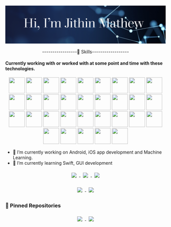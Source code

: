 <!-- ### Hi there, I'm Jithin 👋 -->
[![Jithin GitHub banner](./assets/CoverPictureJJM.png)](https://github.com/jithin8mathew)

 <p align="center">
-----------------💼 Skills------------------
 </p>

#### Currently working with or worked with at some point and time with these technologies.
<p align="center">

<img src="https://cdn.jsdelivr.net/gh/devicons/devicon/icons/android/android-original-wordmark.svg" width="50"  height="50" />

<img src="https://cdn.jsdelivr.net/gh/devicons/devicon/icons/swift/swift-original.svg" width="50"  height="50"/>

<img src="https://cdn.jsdelivr.net/gh/devicons/devicon/icons/tensorflow/tensorflow-original-wordmark.svg" width="50"  height="50"/>
<img src="https://cdn.jsdelivr.net/gh/devicons/devicon/icons/arduino/arduino-original-wordmark.svg" width="50"  height="50"/>
<img src="https://cdn.jsdelivr.net/gh/devicons/devicon/icons/atom/atom-original-wordmark.svg" width="50"  height="50"/>
<img src="https://cdn.jsdelivr.net/gh/devicons/devicon/icons/bootstrap/bootstrap-plain-wordmark.svg" width="50"  height="50"/>
<img src="https://cdn.jsdelivr.net/gh/devicons/devicon/icons/c/c-original.svg" width="50"  height="50"/>
<img src="https://cdn.jsdelivr.net/gh/devicons/devicon/icons/cplusplus/cplusplus-original.svg" width="50"  height="50"/>
<img src="https://cdn.jsdelivr.net/gh/devicons/devicon/icons/css3/css3-original.svg" width="50"  height="50"/>
<img src="https://cdn.jsdelivr.net/gh/devicons/devicon/icons/debian/debian-original.svg" width="50"  height="50"/>
<img src="https://cdn.jsdelivr.net/gh/devicons/devicon/icons/flask/flask-original-wordmark.svg" width="50"  height="50"/>
<img src="https://cdn.jsdelivr.net/gh/devicons/devicon/icons/gimp/gimp-original-wordmark.svg" width="50"  height="50"/>
<img src="https://cdn.jsdelivr.net/gh/devicons/devicon/icons/git/git-plain-wordmark.svg" width="50"  height="50"/>
<img src="https://cdn.jsdelivr.net/gh/devicons/devicon/icons/github/github-original.svg" width="50"  height="50"/>
<img src="https://cdn.jsdelivr.net/gh/devicons/devicon/icons/html5/html5-original.svg" width="50"  height="50"/>
<img src="https://cdn.jsdelivr.net/gh/devicons/devicon/icons/inkscape/inkscape-plain-wordmark.svg" width="50"  height="50"/>
<img src="https://cdn.jsdelivr.net/gh/devicons/devicon/icons/java/java-original-wordmark.svg" width="50"  height="50"/>
<img src="https://cdn.jsdelivr.net/gh/devicons/devicon/icons/javascript/javascript-original.svg" width="50"  height="50"/>
<img src="https://cdn.jsdelivr.net/gh/devicons/devicon/icons/jupyter/jupyter-original-wordmark.svg" width="50"  height="50"/>
<img src="https://cdn.jsdelivr.net/gh/devicons/devicon/icons/kotlin/kotlin-original.svg" width="50"  height="50"/>
<img src="https://cdn.jsdelivr.net/gh/devicons/devicon/icons/linux/linux-original.svg" width="50"  height="50"/>
<img src="https://cdn.jsdelivr.net/gh/devicons/devicon/icons/matlab/matlab-original.svg" width="50"  height="50"/>
<img src="https://cdn.jsdelivr.net/gh/devicons/devicon/icons/mongodb/mongodb-original-wordmark.svg" width="50"  height="50"/>
<img src="https://cdn.jsdelivr.net/gh/devicons/devicon/icons/numpy/numpy-original-wordmark.svg" width="50"  height="50"/>
<img src="https://cdn.jsdelivr.net/gh/devicons/devicon/icons/pandas/pandas-original-wordmark.svg" width="50"  height="50"/>
<img src="https://cdn.jsdelivr.net/gh/devicons/devicon/icons/perl/perl-original.svg" width="50"  height="50"/>
<img src="https://cdn.jsdelivr.net/gh/devicons/devicon/icons/php/php-plain.svg" width="50"  height="50"/>
<img src="https://cdn.jsdelivr.net/gh/devicons/devicon/icons/python/python-original-wordmark.svg" width="50"  height="50"/>
<img src="https://cdn.jsdelivr.net/gh/devicons/devicon/icons/raspberrypi/raspberrypi-original.svg" width="50"  height="50"/>
<img src="https://cdn.jsdelivr.net/gh/devicons/devicon/icons/r/r-original.svg" width="50"  height="50"/>
<img src="https://cdn.jsdelivr.net/gh/devicons/devicon/icons/rstudio/rstudio-original.svg" width="50"  height="50"/>
<img src="https://cdn.jsdelivr.net/gh/devicons/devicon/icons/ubuntu/ubuntu-plain-wordmark.svg" width="50"  height="50"/>

</p>


- 🔭 I’m currently working on Android, iOS app development and Machine Learning.
- 🌱 I’m currently learning Swift, GUI development 


<p align="center">
  <a href="https://github.com/jithin8mathew/tailwindcss-v2-dark-mode-template">
   <img align="center" style="margin:0.5rem" src="https://badges.pufler.dev/visits/jithin8mathew/jithin8mathew"/>
  </a>
 
   <a href="https://github.com/jithin8mathew/tailwindcss-v2-dark-mode-template">
   <img align="center" style="margin:0.5rem" src="https://badges.pufler.dev/years/jithin8mathew"/>
  </a>
 
   <a href="https://github.com/jithin8mathew/tailwindcss-v2-dark-mode-template">
   <img align="center" style="margin:0.5rem" src="https://badges.pufler.dev/repos/jithin8mathew"/>
  </a>
 
 </p>                                                                                                             
 
<!-- [![Years Badge](https://badges.pufler.dev/years/jithin8mathew)](https://badges.pufler.dev)
[![Repos Badge](https://badges.pufler.dev/repos/jithin8mathew)](https://badges.pufler.dev) -->
  
  
<p align="center">
  <a href="https://github.com/jithin8mathew/tailwindcss-v2-dark-mode-template">
<!-- ![Jithin's GitHub stats](https://github-readme-stats.vercel.app/api?username=jithin8mathew&show_icons=true&theme=merko)
    [![Top Langs](https://github-readme-stats.vercel.app/api/top-langs/?username=jithin8mathew&layout=compact&theme=merko)](https://github.com/jithin8mathew/github-readme-stats) -->
    <img align="center" style="margin:0.5rem" src="https://github-readme-stats.vercel.app/api?username=jithin8mathew&show_icons=true&theme=merko" />
  </a>
  <a href="https://github.com/jithin8mathew/tailwindcss-v2-dark-mode-template">
    <img align="center" style="margin:0.5rem" src="https://github-readme-stats.vercel.app/api/top-langs/?username=jithin8mathew&layout=compact&theme=merko" />
  </a>
</p>
    
<!--  [![jithin pinned repos](https://github-readme-stats.vercel.app/api/pin/?username=jithin8mathew&repo=Protein-feature-extraction&theme=merko)](https://github-readme-stats.vercel.app/api/pin/?username=jithin8mathew&repo=Protein-feature-extraction) -->
### 📌 Pinned Repositories
<p align="center">
  <a href="https://github.com/jithin8mathew/tailwindcss-v2-dark-mode-template">
    <img align="center" style="margin:0.5rem" src="https://github-readme-stats.vercel.app/api/pin/?username=jithin8mathew&repo=Protein-feature-extraction&theme=merko" />
 </a>
  
   <a href="https://github.com/jithin8mathew/tailwindcss-v2-dark-mode-template">
    <img align="center" style="margin:0.5rem" src="https://github-readme-stats.vercel.app/api/pin/?username=jithin8mathew&repo=Bioinformatics&theme=merko" />
   </a>
  
  </p>
<!--
**jithin8mathew/jithin8mathew** is a ✨ _special_ ✨ repository because its `README.md` (this file) appears on your GitHub profile.

Here are some ideas to get you started:

- 🔭 I’m currently working on Android, iOS app development and Machine Learning.
- 🌱 I’m currently learning Swift, GUI development 
- 👯 I’m looking to collaborate on ...
- 🤔 I’m looking for help with ...
- 💬 Ask me about ...
- 📫 How to reach me: ...
- 😄 Pronouns: ...
- ⚡ Fun fact: ...
-->
https://devicon.dev

